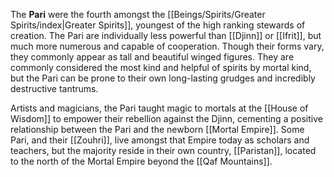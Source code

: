 The **Pari** were the fourth amongst the [[Beings/Spirits/Greater Spirits/index|Greater Spirits]], youngest of the high ranking stewards of creation. The Pari are individually less powerful than [[Djinn]] or [[Ifrit]], but much more numerous and capable of cooperation. Though their forms vary, they commonly appear as tall and beautiful winged figures. They are commonly considered the most kind and helpful of spirits by mortal kind, but the Pari can be prone to their own long-lasting grudges and incredibly destructive tantrums.

Artists and magicians, the Pari taught magic to mortals at the [[House of Wisdom]] to empower their rebellion against the Djinn, cementing a positive relationship between the Pari and the newborn [[Mortal Empire]]. Some Pari, and their [[Zouhri]], live amongst that Empire today as scholars and teachers, but the majority reside in their own country, [[Paristan]], located to the north of the Mortal Empire beyond the [[Qaf Mountains]].